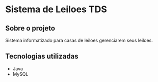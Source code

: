 # Sistema de Leiloes TDS
## Sobre o projeto
Sistema informatizado para casas de leiloes gerenciarem seus leiloes.
## Tecnologias utilizadas
- Java
- MySQL
